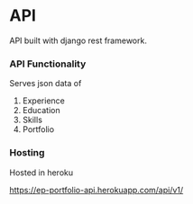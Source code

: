 # API

API built with django rest framework.

### API Functionality
Serves json data of
  1. Experience
  2. Education
  3. Skills
  4. Portfolio

### Hosting

Hosted in heroku

https://ep-portfolio-api.herokuapp.com/api/v1/
